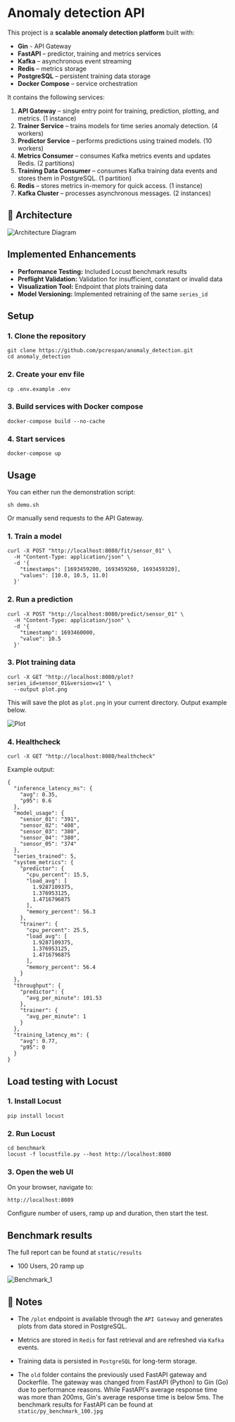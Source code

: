 # Anomaly detection API

This project is a **scalable anomaly detection platform** built with:

- **Gin** - API Gateway
- **FastAPI** – predictor, training and metrics services
- **Kafka** – asynchronous event streaming
- **Redis** – metrics storage
- **PostgreSQL** – persistent training data storage
- **Docker Compose** – service orchestration

It contains the following services:

1. **API Gateway** – single entry point for training, prediction, plotting, and metrics. (1 instance)
2. **Trainer Service** – trains models for time series anomaly detection. (4 workers)
3. **Predictor Service** – performs predictions using trained models. (10 workers)
4. **Metrics Consumer** – consumes Kafka metrics events and updates Redis. (2 partitions)
5. **Training Data Consumer** – consumes Kafka training data events and stores them in PostgreSQL. (1 partition)
6. **Redis** – stores metrics in-memory for quick access. (1 instance)
7. **Kafka Cluster** – processes asynchronous messages. (2 instances)

## 📌 Architecture

![Architecture Diagram](static/diagram.jpg)

## Implemented Enhancements
- **Performance Testing:** Included Locust benchmark results
- **Preflight Validation:** Validation for insufficient, constant or invalid data
- **Visualization Tool:** Endpoint that plots training data
- **Model Versioning:** Implemented retraining of the same `series_id`

## Setup

### 1. Clone the repository
```
git clone https://github.com/pcrespan/anomaly_detection.git
cd anomaly_detection
```

### 2. Create your env file
```
cp .env.example .env
```

### 3. Build services with Docker compose
```
docker-compose build --no-cache
```

### 4. Start services
```
docker-compose up
```

## Usage
You can either run the demonstration script:
```
sh demo.sh
```
Or manually send requests to the API Gateway.

### 1. Train a model
```
curl -X POST "http://localhost:8080/fit/sensor_01" \
  -H "Content-Type: application/json" \
  -d '{
    "timestamps": [1693459200, 1693459260, 1693459320],
    "values": [10.0, 10.5, 11.0]
  }'
```
### 2. Run a prediction
```
curl -X POST "http://localhost:8080/predict/sensor_01" \
  -H "Content-Type: application/json" \
  -d '{
    "timestamp": 1693460000,
    "value": 10.5
  }'
```
### 3. Plot training data
```
curl -X GET "http://localhost:8080/plot?series_id=sensor_01&version=v1" \
  --output plot.png
```
This will save the plot as `plot.png` in your current directory. Output example below.

![Plot](static/img.png)

### 4. Healthcheck
```
curl -X GET "http://localhost:8080/healthcheck"
```
Example output:
```
{
  "inference_latency_ms": {
    "avg": 0.35,
    "p95": 0.6
  },
  "model_usage": {
    "sensor_01": "391",
    "sensor_02": "408",
    "sensor_03": "380",
    "sensor_04": "380",
    "sensor_05": "374"
  },
  "series_trained": 5,
  "system_metrics": {
    "predictor": {
      "cpu_percent": 15.5,
      "load_avg": [
        1.9287109375,
        1.376953125,
        1.4716796875
      ],
      "memory_percent": 56.3
    },
    "trainer": {
      "cpu_percent": 25.5,
      "load_avg": [
        1.9287109375,
        1.376953125,
        1.4716796875
      ],
      "memory_percent": 56.4
    }
  },
  "throughput": {
    "predictor": {
      "avg_per_minute": 101.53
    },
    "trainer": {
      "avg_per_minute": 1
    }
  },
  "training_latency_ms": {
    "avg": 0.77,
    "p95": 0
  }
}
```
## Load testing with Locust

### 1. Install Locust
```
pip install locust
```

### 2. Run Locust
```
cd benchmark
locust -f locustfile.py --host http://localhost:8080
```

### 3. Open the web UI
On your browser, navigate to:
```
http://localhost:8089
```
Configure number of users, ramp up and duration, then start the test.

## Benchmark results
The full report can be found at `static/results`
- 100 Users, 20 ramp up

![Benchmark_1](static/go_benchmark_100.jpg)

## 🧩 Notes
- The `/plot` endpoint is available through the `API Gateway` and generates plots from data stored in PostgreSQL.

- Metrics are stored in `Redis` for fast retrieval and are refreshed via `Kafka` events.

- Training data is persisted in `PostgreSQL` for long-term storage.

- The `old` folder contains the previously used FastAPI gateway and Dockerfile. The gateway was changed from FastAPI (Python) to Gin (Go) due to performance reasons. While FastAPI's average response time was more than 200ms, Gin's average response time is below 5ms. The benchmark results for FastAPI can be found at `static/py_benchmark_100.jpg`